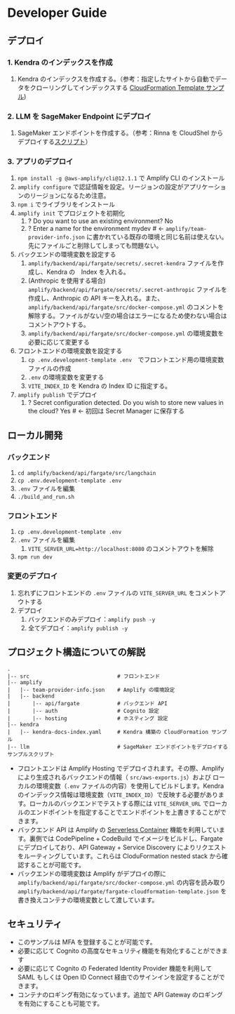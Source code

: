# Developer Guide

## デプロイ

### 1. Kendra のインデックスを作成

1. Kendra のインデックスを作成する。（参考：指定したサイトから自動でデータをクローリングしてインデックスする [CloudFormation Template サンプル](../kendra/kendra-docs-index.yaml))

### 2. LLM を SageMaker Endpoint にデプロイ

1. SageMaker エンドポイントを作成する。（参考：Rinna を CloudShel からデプロイする[スクリプト](../llm/README.md)）

### 3. アプリのデプロイ

1. `npm install -g @aws-amplify/cli@12.1.1` で Amplify CLI のインストール
2. `amplify configure` で認証情報を設定。リージョンの設定がアプリケーションのリージョンになるため注意。
3. `npm i` でライブラリをインストール
4. `amplify init` でプロジェクトを初期化
   1. ? Do you want to use an existing environment? No
   2. ? Enter a name for the environment mydev    # <- `amplify/team-provider-info.json` に書かれている既存の環境と同じ名前は使えない。先にファイルごと削除してしまっても問題ない。
5. バックエンドの環境変数を設定する
   1. `amplify/backend/api/fargate/secrets/.secret-kendra` ファイルを作成し、Kendra の　Index を入れる。
   2. (Anthropic を使用する場合) `amplify/backend/api/fargate/secrets/.secret-anthropic` ファイルを作成し、Anthropic の API キーを入れる。また、`amplify/backend/api/fargate/src/docker-compose.yml` のコメントを解除する。ファイルがない/空の場合はエラーになるため使わない場合はコメントアウトする。
   3. `amplify/backend/api/fargate/src/docker-compose.yml` の環境変数を必要に応じて変更する
6. フロントエンドの環境変数を設定する
   1. `cp .env.development-template .env`　でフロントエンド用の環境変数ファイルの作成
   2.  `.env` の環境変数を変更する
      1. `VITE_INDEX_ID` を Kendra の Index ID に指定する。
7.  `amplify publish` でデプロイ
    1. ? Secret configuration detected. Do you wish to store new values in the cloud? Yes  # <- 初回は Secret Manager に保存する

## ローカル開発

### バックエンド

1. `cd amplify/backend/api/fargate/src/langchain`
2. `cp .env.development-template .env`
3. `.env` ファイルを編集
4. `./build_and_run.sh`

### フロントエンド

1. `cp .env.development-template .env`
2. `.env` ファイルを編集
   1. `VITE_SERVER_URL=http://localhost:8080` のコメントアウトを解除
3. `npm run dev`

### 変更のデプロイ

1. 忘れずにフロントエンドの `.env` ファイルの `VITE_SERVER_URL` をコメントアウトする
2. デプロイ
   1. バックエンドのみデプロイ：`amplify push -y`
   2. 全てデプロイ：`amplify publish -y`

## プロジェクト構造についての解説

```
.
|-- src                            # フロントエンド
|-- amplify
|   |-- team-provider-info.json    # Amplify の環境設定
|   |-- backend
|       |-- api/fargate            # バックエンド API
|       |-- auth                   # Cognito 設定
|       |-- hosting                # ホスティング 設定
|-- kendra
|   |-- kendra-docs-index.yaml     # Kendra 構築の CloudFormation サンプル
|-- llm                            # SageMaker エンドポイントをデプロイするサンプルスクリプト
```

- フロントエンドは Amplify Hosting でデプロイされます。その際、Amplify により生成されるバックエンドの情報（ `src/aws-exports.js`）および ローカルの環境変数（`.env` ファイルの内容）を使用してビルドします。Kendra のインデックス情報は環境変数（`VITE_INDEX_ID`）で反映する必要があります。ローカルのバックエンドでテストする際には `VITE_SERVER_URL` でローカルのエンドポイントを指定することでエンドポイントを上書きすることができます。
- バックエンド API は Amplify の [Serverless Container](https://docs.amplify.aws/cli/usage/containers/) 機能を利用しています。裏側では CodePipeline + CodeBuild でイメージをビルドし、Fargate にデプロイしており、API Gateway + Service Discovery によりリクエストをルーティングしています。これらは CloduFormation nested stack から確認することが可能です。
- バックエンドの環境変数は Amplify がデプロイの際に `amplify/backend/api/fargate/src/docker-compose.yml` の内容を読み取り`amplify/backend/api/fargate/fargate-cloudformation-template.json` を書き換えコンテナの環境変数として渡しています。 

## セキュリティ

- このサンプルは MFA を登録することが可能です。
- 必要に応じて Cognito の高度なセキュリティ機能を有効化することができます
- 必要に応じて Cognito の Federated Identity Provider 機能を利用して SAML もしくは Open ID Connect 経由でのサインインを設定することができます。
- コンテナのロギング有効になっています。追加で API Gateway のロギングを有効にすることも可能です。
